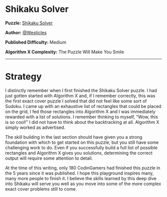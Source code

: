 # Shikaku Solver

__Puzzle:__ [Shikaku Solver](https://www.codingame.com/training/medium/shikaku-solver)

__Author:__ [@Westicles](https://www.codingame.com/profile/613b8dd7e3f3f21da489c27a933e15d67334533)

__Published Difficulty:__ Medium

__Algorithm X Complexity:__ The Puzzle Will Make You Smile

---

# Strategy

I distinctly remember when I first finished the Shikaku Solver puzzle. I had just gotten started with Algorithm X and, if I remember correctly, this was the first exact cover puzzle I solved that did not feel like some sort of Sudoku. I came up with an exhaustive list of rectangles that could be placed on the grid, I fed those rectangles into Algorithm X and I was immediately rewarded with a list of solutions. I remember thinking to myself, "Wow, this is so cool!" I did not have to think about the backtracking at all. Algorithm X simply worked as advertised.

The skill building in the last section should have given you a strong foundation with which to get started on this puzzle, but you still have some challenging work to do. Even if you successfully build a full list of possible rectangles and Algorithm X gives you solutions, determining the correct output will require some attention to detail.

At the time of this writing, only 180 CodinGamers had finished this puzzle in the 5 years since it was published. I hope this playground inspires many, many more people to finish it. I believe the skills learned by this deep dive into Shikaku will serve you well as you move into some of the more complex exact cover problems still to come. 

<BR>